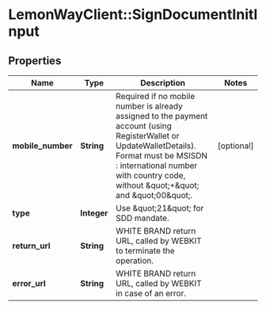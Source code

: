 # LemonWayClient::SignDocumentInitInput

## Properties
Name | Type | Description | Notes
------------ | ------------- | ------------- | -------------
**mobile_number** | **String** | Required if no mobile number is already assigned to the payment account (using RegisterWallet or UpdateWalletDetails).  Format must be MSISDN : international number with country code, without \&quot;+\&quot; and \&quot;00\&quot;. | [optional] 
**type** | **Integer** | Use \&quot;21\&quot; for SDD mandate. | 
**return_url** | **String** | WHITE BRAND return URL, called by WEBKIT to terminate the operation. | 
**error_url** | **String** | WHITE BRAND return URL, called by WEBKIT in case of an error. | 


